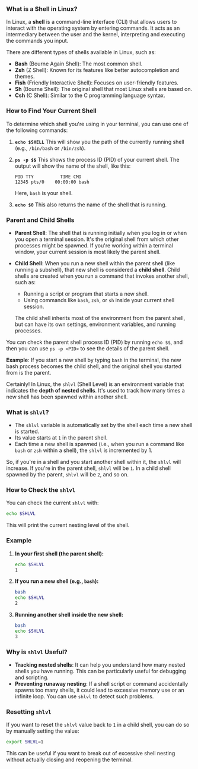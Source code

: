 ### What is a Shell in Linux?

In Linux, a **shell** is a command-line interface (CLI) that allows users to interact with the operating system by entering commands. It acts as an intermediary between the user and the kernel, interpreting and executing the commands you input.

There are different types of shells available in Linux, such as:

* **Bash** (Bourne Again Shell): The most common shell.
* **Zsh** (Z Shell): Known for its features like better autocompletion and themes.
* **Fish** (Friendly Interactive Shell): Focuses on user-friendly features.
* **Sh** (Bourne Shell): The original shell that most Linux shells are based on.
* **Csh** (C Shell): Similar to the C programming language syntax.

### How to Find Your Current Shell

To determine which shell you're using in your terminal, you can use one of the following commands:

1. **`echo $SHELL`**
   This will show you the path of the currently running shell (e.g., `/bin/bash` or `/bin/zsh`).

2. **`ps -p $$`**
   This shows the process ID (PID) of your current shell. The output will show the name of the shell, like this:

   ```
   PID TTY          TIME CMD
   12345 pts/0    00:00:00 bash
   ```

   Here, `bash` is your shell.

3. **`echo $0`**
   This also returns the name of the shell that is running.

### Parent and Child Shells

* **Parent Shell**: The shell that is running initially when you log in or when you open a terminal session. It's the original shell from which other processes might be spawned. If you're working within a terminal window, your current session is most likely the parent shell.

* **Child Shell**: When you run a new shell within the parent shell (like running a subshell), that new shell is considered a **child shell**. Child shells are created when you run a command that invokes another shell, such as:

  * Running a script or program that starts a new shell.
  * Using commands like `bash`, `zsh`, or `sh` inside your current shell session.

  The child shell inherits most of the environment from the parent shell, but can have its own settings, environment variables, and running processes.

You can check the parent shell process ID (PID) by running `echo $$`, and then you can use `ps -p <PID>` to see the details of the parent shell.

**Example**: If you start a new shell by typing `bash` in the terminal, the new bash process becomes the child shell, and the original shell you started from is the parent.

Certainly! In Linux, the `shlvl` (Shell Level) is an environment variable that indicates the **depth of nested shells**. It's used to track how many times a new shell has been spawned within another shell.

### What is `shlvl`?

* The `shlvl` variable is automatically set by the shell each time a new shell is started.
* Its value starts at `1` in the parent shell.
* Each time a new shell is spawned (i.e., when you run a command like `bash` or `zsh` within a shell), the `shlvl` is incremented by 1.

So, if you're in a shell and you start another shell within it, the `shlvl` will increase. If you're in the parent shell, `shlvl` will be `1`. In a child shell spawned by the parent, `shlvl` will be `2`, and so on.

### How to Check the `shlvl`

You can check the current `shlvl` with:

```bash
echo $SHLVL
```

This will print the current nesting level of the shell.

### Example

1. **In your first shell (the parent shell):**

   ```bash
   echo $SHLVL
   1
   ```

2. **If you run a new shell (e.g., `bash`):**

   ```bash
   bash
   echo $SHLVL
   2
   ```

3. **Running another shell inside the new shell:**

   ```bash
   bash
   echo $SHLVL
   3
   ```

### Why is `shlvl` Useful?

* **Tracking nested shells**: It can help you understand how many nested shells you have running. This can be particularly useful for debugging and scripting.
* **Preventing runaway nesting**: If a shell script or command accidentally spawns too many shells, it could lead to excessive memory use or an infinite loop. You can use `shlvl` to detect such problems.

### Resetting `shlvl`

If you want to reset the `shlvl` value back to `1` in a child shell, you can do so by manually setting the value:

```bash
export SHLVL=1
```

This can be useful if you want to break out of excessive shell nesting without actually closing and reopening the terminal.


